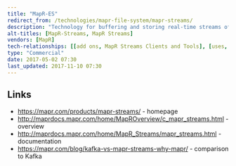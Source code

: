 ```yaml
---
title: "MapR-ES"
redirect_from: /technologies/mapr-file-system/mapr-streams/
description: "Technology for buffering and storing real-time streams of data, built over MapR-FS, with support for a Kafka compatible API.  Messages (key/value pairs where the key is optional) are organised into topics, which are partitioned and stored as first class objects within MapR-FS volumes, with topics then grouped into streams.  Supports encryption of streams, automatic deletion of messages (via a time to live), consumer groups, authorisation using ACEs (access control expressions), plus replication of topics to one or more remote MapR-ES instances either synchronously or asynchronously, including support for Kafka's MirrorMaker.  Comes with Java, C and Python libraries and includes a Kafka compatible API. Introduced in MapR 5.1 in Feb 2016.  Previously called MapR Streams."
alt-titles: [MapR-Streams, MapR Streams]
vendors: [MapR]
tech-relationships: [[add ons, MapR Streams Clients and Tools], [uses, MapR-FS]]
type: "Commercial"
date: 2017-05-02 07:30
last_updated: 2017-11-10 07:30
---
```

## Links

* <https://mapr.com/products/mapr-streams/> - homepage
* <http://maprdocs.mapr.com/home/MapROverview/c_mapr_streams.html> - overview
* <http://maprdocs.mapr.com/home/MapR_Streams/mapr_streams.html> - documentation
* <https://mapr.com/blog/kafka-vs-mapr-streams-why-mapr/> - comparison to Kafka